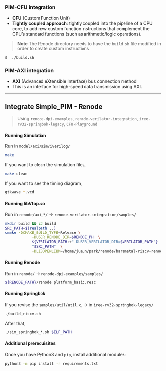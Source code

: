 ### PIM-CFU integration 
* **CFU** (Custom Function Unit)
* **Tightly coupled approach**: tightly coupled into the pipeline of a CPU core, to add new custom function instructions that complement the CPU’s standard functions (such as arithmetic/logic operations).
> **Note**
> The Renode directory needs to have the `build.sh` file modified in order to create custom instructions
```sh
$  ./build.sh
```


### PIM-AXI integration
* **AXI** (Advanced eXtensible Interface) bus connection method
* This is an interface for high-speed data transmission using AXI.
  
----
## Integrate Simple_PIM - Renode

> Using `renode-dpi-examples`, `renode-verilator-integration`, `iree-rv32-springbok-legacy`, `CFU-Playground`

#### Running Simulation
Run in `model/axi/sim/iverilog/`
```bash
make
```
If you want to clean the simulation files,
```bash
make clean
```
If you want to see the timing diagram, 
```bash
gtkwave *.vcd
```


#### Running libVtop.so
Run in `renode/axi_*/` -> `renode-verilator-integration/samples/`
```bash
mkdir build && cd build
SRC_PATH=$(realpath ..)
cmake -DCMAKE_BUILD_TYPE=Release \
            -DUSER_RENODE_DIR=$RENODE_PH  \
            ${VERILATOR_PATH:+"-DUSER_VERILATOR_DIR=$VERILATOR_PATH"}  \
            "$SRC_PATH"  \
            -DLIBOPENLIBM=/home/jueun/park/renode/baremetal-riscv-renode/renode-verilator-integration/lib/libopenlibm-Linux-x86_64.a
```


#### Running Renode 
Run in `renode/` -> `renode-dpi-examples/samples/`
```bash
${RENODE_PATH}/renode platform_basic.resc
```

#### Running Springbok
If you revise the `samples/util/util.c`, -> in `iree-rv32-springbok-legacy/`
```bash
./build_riscv.sh
```

After that,
```bash
./sim_springbok_*.sh $ELF_PATH
```

#### Additional prerequisites
Once you have Python3 and `pip`, install additional modules:
```bash
python3 -m pip install -r requirements.txt
```



